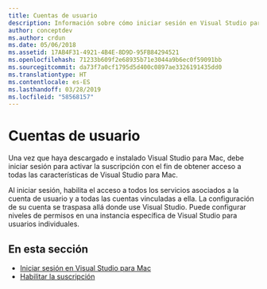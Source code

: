 ```yaml
---
title: Cuentas de usuario
description: Información sobre cómo iniciar sesión en Visual Studio para Mac y habilitar las suscripciones en Visual Studio para Mac
author: conceptdev
ms.author: crdun
ms.date: 05/06/2018
ms.assetid: 17AB4F31-4921-4B4E-8D9D-95FB84294521
ms.openlocfilehash: 71233b609f2e68935b71e3044a9b6ec0f59091bb
ms.sourcegitcommit: da73f7a0cf1795d5d400c0897ae3326191435dd0
ms.translationtype: HT
ms.contentlocale: es-ES
ms.lasthandoff: 03/28/2019
ms.locfileid: "58568157"
---
```

# <a name="user-accounts"></a>Cuentas de usuario

Una vez que haya descargado e instalado Visual Studio para Mac, debe iniciar sesión para activar la suscripción con el fin de obtener acceso a todas las características de Visual Studio para Mac.

Al iniciar sesión, habilita el acceso a todos los servicios asociados a la cuenta de usuario y a todas las cuentas vinculadas a ella. La configuración de su cuenta se traspasa allá donde use Visual Studio. Puede configurar niveles de permisos en una instancia específica de Visual Studio para usuarios individuales.

## <a name="in-this-section"></a>En esta sección

* [Iniciar sesión en Visual Studio para Mac](signing-in.md)
* [Habilitar la suscripción](enable-subscription.md)